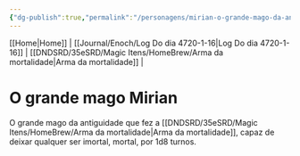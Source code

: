 ```yaml
---
{"dg-publish":true,"permalink":"/personagens/mirian-o-grande-mago-da-antiguidade/","dgHomeLink":true,"dgPassFrontmatter":false}
---
```


[[Home|Home]] | [[Journal/Enoch/Log Do dia 4720-1-16|Log Do dia 4720-1-16]] | [[DNDSRD/35eSRD/Magic Itens/HomeBrew/Arma da mortalidade|Arma da mortalidade]] |

# O grande mago Mirian

O grande mago da antiguidade que fez a [[DNDSRD/35eSRD/Magic Itens/HomeBrew/Arma da mortalidade|Arma da mortalidade]], capaz de deixar qualquer ser imortal, mortal, por 1d8 turnos.